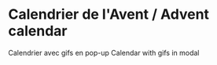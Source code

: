 # Calendrier de l'Avent / Advent calendar

Calendrier avec gifs en pop-up 
Calendar with gifs in modal

